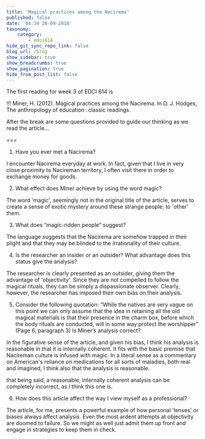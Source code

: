 ```yaml
---
title: 'Magical practices among the Nacirema'
published: false
date: '04:34 20-09-2018'
taxonomy:
    category:
        - edci614
hide_git_sync_repo_link: false
blog_url: /blog
show_sidebar: true
show_breadcrumbs: true
show_pagination: true
hide_from_post_list: false
---
```


The first reading for week 3 of EDCI 614 is

!!! Miner, H. (2012). Magical practices among the Nacirema. In D. J. Hodges, The anthropology of education : classic readings.

After the break are some questions provided to guide our thinking as we read the article...

===

1. Have you ever met a Nacirema?

I encounter Nacirema everyday at work. In fact, given that I live in very close proximity to Nacireman territory, I often visit there in order to exchange money for goods.

2. What effect does Miner achieve by using the word magic?

The word 'magic', seemingly not in the original title of the article, serves to create a sense of exotic mystery around these strange people; to 'other' them.

3. What does “magic-ridden people” suggest?

The language suggests that the Nacirema are somehow trapped in their plight and that they may be blinded to the irrationality of their culture.

4. Is the researcher an insider or an outsider? What advantage does this status give the analysis?

The researcher is clearly presented as an outsider, giving them the advantage of 'objectivity'. Since they are not compelled to follow the magical rituals, they can be simply a dispassionate observer. Clearly, however, the researcher has imposed their own bias on their analysis.

5. Consider the following quotation:
“While the natives are very vague on this point we can only assume that the idea in retaining all the old magical materials is that their presence in the charm box, before which the body rituals are conducted, will in some way protect the worshipper” (Page 6, paragraph 3)
Is Miner’s analysis correct?

In the figurative sense of the article, and given his bias, I think his analysis is reasonable in that it is internally coherent. It fits with the basic premise that Nacireman culture is infused with magic. In a literal sense as a commentary on American's reliance on medications for all sorts of maladies, both real and imagined, I think also that the analysis is reasonable.

that being said, a reasonable, internally coherent analysis can be completely incorrect, as I think this one is.

6. How does this article affect the way I view myself as a professional?

The article, for me, presents a powerful example of how personal 'lenses' or biases always affect analysis. Even the most ardent attempts at objectivity are doomed to failure. So we might as well just admit them up front and engage in strategies to keep them in check.
